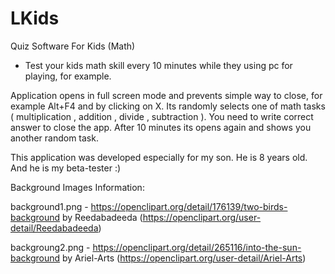 # LKids
Quiz Software For Kids (Math)

* Test your kids math skill every 10 minutes while they using pc for playing, for example.

Application opens in full screen mode and prevents simple way to close, for example Alt+F4 and by clicking on X. Its randomly selects one of math tasks ( multiplication , addition , divide , subtraction ). You need to write correct answer to close the app. After 10 minutes its opens again and shows you another random task. 

This application was developed especially for my son. He is 8 years old. And he is my beta-tester :) 

Background Images Information:

background1.png - https://openclipart.org/detail/176139/two-birds-background by Reedabadeeda (https://openclipart.org/user-detail/Reedabadeeda)

backgroung2.png - https://openclipart.org/detail/265116/into-the-sun-background by Ariel-Arts (https://openclipart.org/user-detail/Ariel-Arts)
